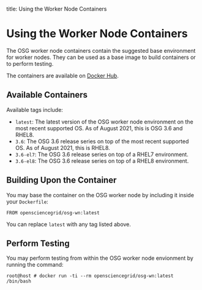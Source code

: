 title: Using the Worker Node Containers

Using the Worker Node Containers
================================

The OSG worker node containers contain the suggested base environment for worker nodes.  They can be used as a base image to build containers or to perform testing.

The containers are available on [Docker Hub](https://hub.docker.com/r/opensciencegrid/osg-wn/).

Available Containers
--------------------

Available tags include:

* `latest`: The latest version of the OSG worker node environment on the most recent supported OS.
  As of August 2021, this is OSG 3.6 and RHEL8.
* `3.6`: The OSG 3.6 release series on top of the most recent supported OS.  As of August 2021, this is RHEL8.
* `3.6-el7`: The OSG 3.6 release series on top of a RHEL7 environment.
* `3.6-el8`: The OSG 3.6 release series on top of a RHEL8 environment.

Building Upon the Container
---------------------------

You may base the container on the OSG worker node by including it inside your `Dockerfile`:

```
FROM opensciencegrid/osg-wn:latest
```

You can replace `latest` with any tag listed above.

Perform Testing
---------------

You may perform testing from within the OSG worker node envionment by running the command:

```
root@host # docker run -ti --rm opensciencegrid/osg-wn:latest /bin/bash
```

